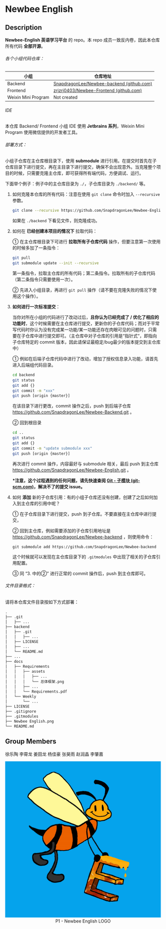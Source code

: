 # Newbee English



## Description

**Newbee-English 英语学习平台** 的 repo。本 repo 成员一致反内卷，因此本仓库所有代码 **全部开源**。



###### 各个小组代码仓库：

| 小组                | 仓库地址                                                     |
| ------------------- | ------------------------------------------------------------ |
| Backend             | [SnapdragonLee/Newbee-backend (github.com)](https://github.com/SnapdragonLee/Newbee-backend) |
| Frontend            | [zrjzrj0403/Newbee-Frontend (github.com)](https://github.com/zrjzrj0403/Newbee-Frontend) |
| Weixin Mini Program | Not created                                                  |



###### IDE

本仓库 Backend/ Frontend 小组 IDE 使用 **Jetbrains 系列**，Weixin Mini Program 使用微信提供的开发者工具。



###### 部署方式：

小组子仓库在主仓库根目录下，使用 **submodule** 进行引用。在提交时首先在子仓库目录下进行提交，再在主目录下进行提交，确保不会出现意外。当克隆整个项目的时候，只需要克隆主仓库，即可获得所有端代码，方便调试、运行。



下面举个例子：例子中的主仓库目录为 `./`，子仓库目录为 `./backend/` 等。

1. 如何克隆本仓库的所有代码：注意在使用 `git clone` 命令时加入 `--recursive` 参数。

   ```bash
   git clone --recursive https://github.com/SnapdragonLee/Newbee-English.git
   ```

   如果在 `./backend` 下看见文件，则克隆成功。

   

2. 如何在 **已经创建本项目的情况下** 拉取代码：

   ① 在主仓库根目录下可进行 **拉取所有子仓库代码** 操作，但要注意第一次使用的时候多加了一条指令：

   ```bash
   git pull
   git submodule update --init --recursive
   ```

   第一条指令，拉取主仓库的所有代码；第二条指令。拉取所有的子仓库代码（第二条指令只需要使用一次）。

   ② 先进入小组目录，再进行 `git pull` 操作（请不要在克隆失败的情况下使用这个操作）。

   

3. **如何进行一次标准提交**：

   当你对所在小组的代码进行了改动过后，**且你认为已经完成了 / 优化了相应的功能时**，这个时候需要在主仓库进行提交，更新你的子仓库代码；而对于平常写代码时你认为没有完成某一功能/某一功能还存在肉眼可见的问题时，只需要在子仓库中进行提交即可。（主仓库中对子仓库的引用是“指针式“，即指向子仓库特定的 commit 版本，因此请保证最稳定/bug最少的版本提交到主仓库中）

   ① 例如在后端子仓库代码中进行了改动，增加了授权信息录入功能，请首先进入后端组代码目录。

   ```bash
   cd backend
   git status
   git add {}
   git commit -m "xxx"
   git push [origin {master}]
   ```

   在该目录下进行更改，commit 操作之后，push 到后端子仓库 https://github.com/SnapdragonLee/Newbee-Backend.git 。

   ② 回到根目录

   ```bash
   cd ..
   git status
   git add {}
   git commit -m "update submodule xxx"
   git push [origin {master}]
   ```

   再次进行 commit 操作，内容最好与 submodule 相关，最后 push 到主仓库 https://github.com/SnapdragonLee/Newbee-English.git 。

   

   **\*注意，这个过程遇到的任何问题，请先快速查阅 [Git - 子模块 (git-scm.com)](https://git-scm.com/book/zh/v2/Git-工具-子模块)，解决不了的提交 issue。**

   

4. 如何 **添加** 新的子仓库引用：有的小组子仓库还没有创建，创建了之后如何加入到主仓库的引用中呢？

   ① 在子仓库目录下进行提交，push 到子仓库。不要直接在主仓库中进行提交，

   ② 回到主仓库，例如需要添加的子仓库引用地址是 https://github.com/SnapdragonLee/Newbee-backend ，则使用命令：

   ```
   git submodule add https://github.com/SnapdragonLee/Newbee-backend
   ```

   这个时候就可以发现在主仓库目录下的 `.gitmodules` 中出现了相关的子仓库引用配置。

   ③ 同 “3. 中的②” 进行正常的 commit 操作后，push 到主仓库即可。

   

###### 文件目录格式：

请将本仓库文件目录按如下方式部署：

```
.
├── .git
│   ├── ...
├── backend
│   ├── .git
│   │   ├── ...
│   ├── LICENSE
│   ├── ...
│   └── README.md
├── ...
├── docs
│   ├── Requirements
│   │   ├── assets
│   │   │   ├── ...
│   │   │   └── 总体框架.png
│   │   ├── ...
│   │   └── Requirements.pdf
│   └── Weekly
│       └── ...
├── LICENSE
├── .gitignore
├── .gitmodules
├── Newbee English.png
└── README.md
```





## Group Members

徐乐陶 李霄龙 姜田龙 杨佳豪 张昊雨 赵润晶 李肇嘉



<div align=center>
	<img src="Newbee English.png">
</div>

<div align = "center"> P1 - Newbee English LOGO</div>
